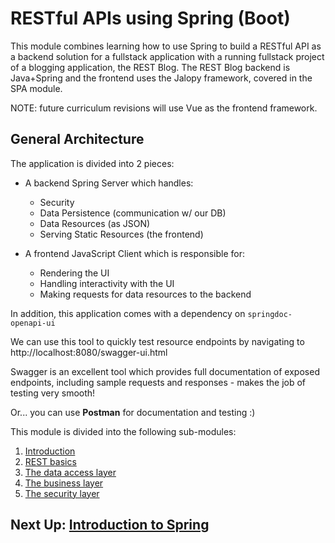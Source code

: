 # RESTful APIs using Spring (Boot)

This module combines learning how to use Spring to build a RESTful API as a backend solution for a fullstack application with a running fullstack project of a blogging application, the REST Blog. The REST Blog backend is Java+Spring and the frontend uses the Jalopy framework, covered in the SPA module. 

NOTE: future curriculum revisions will use Vue as the frontend framework.

## General Architecture

The application is divided into 2 pieces:

- A backend Spring Server which handles:
    - Security
  - Data Persistence (communication w/ our DB)
  - Data Resources (as JSON)
  - Serving Static Resources (the frontend)
    
- A frontend JavaScript Client which is responsible for:
    - Rendering the UI
    - Handling interactivity with the UI
    - Making requests for data resources to the backend
    
In addition, this application comes with a dependency on ```springdoc-openapi-ui```

We can use this tool to quickly test resource endpoints by navigating to http://localhost:8080/swagger-ui.html

Swagger is an excellent tool which provides full documentation of exposed endpoints, including sample requests and responses - makes the job of testing very smooth! 

Or... you can use **Postman** for documentation and testing :)

This module is divided into the following sub-modules:

1. [Introduction](./i-intro/1-overview.md)
2. [REST basics](./ii-rest-and-relationships/5-rest.md)
3. [The data access layer](./iii-data-persistence/12-data-persistence.md)
4. [The business layer](./iv-business-layer/17-services.md)
5. [The security layer](./v-security/18-intro-to-security.md)

## Next Up: [Introduction to Spring](./i-intro/1-overview.md)
